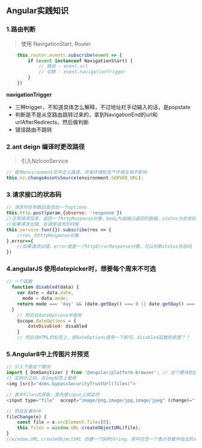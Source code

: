## Angular实践知识

### 1.路由判断

> 使用 NavigationStart, Router

```js
	this.router.events.subscribe(event => {
		if (event instanceof NavigationStart) {
			// 路由 - event.url
			// 切换 - event.navigationTrigger
		}
	})
```

**navigationTrigger**
 - 三种trigger，不知道具体怎么解释，不过地址栏手动输入的话，是popstate
 - 判断是不是从空路由跳转过来的，拿到NavigationEnd的url和urlAfterRedirects，然后做判断
 - 错误路由不跳转

### 2.ant deign 编译时更改路径

 > 引入NzIconService

```js
// 使用environment文件定义路径，开发环境和生产环境互相不影响
this.nz.changeAssetsSource(environment.SERVER_URL);
```

### 3.请求接口的状态码

```js
// 请求时在参数后面添加一个options
this.http.post(param,{observe: 'response'})
//正常请求回来，返回一个httpResponse对象，body为返接口返回的数据，status为状态码，一般都是200
//如果请求出错，在调用请求的时候
this.service.fun({}).subscribe(res => {
	//res 为httpResponse对象
},error=>{
	//如果请求出错，error就是一个httpErrorResponse对象，可以判断status状态码
})
```

### 4.angularJS 使用datepicker时，想要每个周末不可选

```js
// 一个函数
  function disabled(data) {
    var date = data.date,
      mode = data.mode;
    return mode === 'day' && (date.getDay() === 0 || date.getDay() === 6);
  }
	// 然后在dateOptions中使用
	$scope.dateOptions = {
		dateDisabled: disabled
	}
	// 然后在HTML的标签上，把dateOptions使用一下即可，disabled函数的原理？？
```

### 5.Angular8中上传图片并预览

```javascript
// 引入下面这个模块
import { DomSanitizer } from '@angular/platform-browser'; // 这个模块到底是干嘛的呢
// 实例化之后，在img标签上使用
<img [src]="doms.bypassSecurityTrustUrl(files)">

// 其中files的获取，首先是input上绑定的
<input type="file"  accept="image/png,image/jpg,image/jpeg" (change)="fileChange($event)">

// 然后在事件中
fileChange(e) {
	const file = e.srcElement.files[0];
	this.files = window.URL.createObjectURL(file);
}
//window.URL.createObjectURL 创建一个DOMString，其中包含一个表示参数中给出的对象的url，这个url的生命周期和创建它的窗口中的document绑定，这个新的url对象表示指定的file对象或者blob对象
```